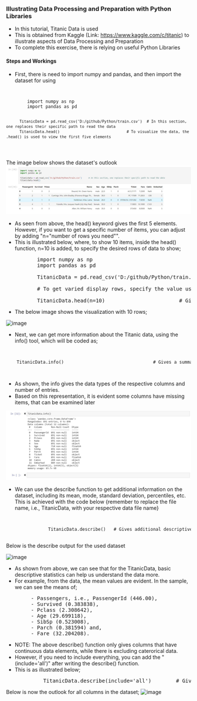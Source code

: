 ### Illustrating Data Processing and Preparation with Python Libraries
- In this tutorial, Titanic Data is used
-  This is obtained from Kaggle (Link: https://www.kaggle.com/c/titanic) to illustrate aspects of Data Processing and Preparation
- To complete this exercise, there is relying on useful Python Libraries

#### Steps and Workings
- First, there is need to import numpy and pandas, and then import the dataset for using

<code>
<pre>
        import numpy as np
        import pandas as pd

          TitanicData = pd.read_csv('D:/github/Python/train.csv')  # In this section, one replaces their specific path to read the data
          TitanicData.head()                              # To visualize the data, the .head() is used to view the first five elements
</pre>
</code>
The image below shows the dataset's outlook
<img src="https://github.com/danny-votez/Illustration-of-Data-Processing-and-Preparation-with-Python-Libraries/blob/main/datasetview.jpg">

- As seen from above, the head() keyword gives the first 5 elements. However, if you want to get a specific number of items, you can adjust by adding "n="number of rows you need"". 
- This is illustrated below, where, to show 10 items, inside the head() function, n=10 is added, to specify the desired rows of data to show;

<pre>
          import numpy as np
          import pandas as pd
          
          TitanicData = pd.read_csv('D:/github/Python/train.csv')
          
          # To get varied display rows, specify the value using the n item, e.g., n=8, or n=10, or n=30
          
          TitanicData.head(n=10)                        # Gives 10 rows of dataset
</pre>
- The below image shows the visualization with 10 rows;

![image](https://user-images.githubusercontent.com/77758884/130964763-26eef94b-93e8-4ceb-923a-981f7e590484.png)


- Next, we can get more information about the Titanic data, using the info() tool, which will be coded as;
<code>
<pre>
    TitanicData.info()                                  # Gives a summarized information about our dataset
</pre>
</code>

- As shown, the info gives the data types of the respective columns and number of entries.
- Based on this representation, it is evident some columns have missing items, that can be examined later

<img src="https://github.com/danny-votez/Illustration-of-Data-Processing-and-Preparation-with-Python-Libraries/blob/main/datasetinfo.jpg">

- We can use the describe function to get additional information on the dataset, including its mean, mode, standard deviation, percentiles, etc. This is achieved with the code below {remember to replace the file name, i.e., TitanicData, with your respective data file name}

<code>
<pre>
                TitanicData.describe()   # Gives additional descriptive statistics information about our dataset
</pre>
</code>
Below is the describe output for the used dataset

![image](https://user-images.githubusercontent.com/77758884/130960566-77c5685f-e2a0-4c46-8d3a-74a6dd42fd5b.png)


- As shown from above, we can see that for the TitanicData, basic descriptive statistics can help us understand the data more.
- For example, from the data, the mean values are evident. In the sample, we can see the means of;
<pre>
        - Passengers, i.e., PassengerId (446.00),
        - Survived (0.383838),
        - Pclass (2.308642),
        - Age (29.699118),
        - SibSp (0.523008),
        - Parch (0.381594) and,
        - Fare (32.204208).
</pre>
- NOTE: The above describe() function only gives columns that have continuous data elements, while there is excluding caterorical data.
- However, if you need to include everything, you can add the "(include='all')" after writing the describe() function.
- This is as illustrated below;
<pre>
            TitanicData.describe(include='all')        # Gives descriptive statistics for all columns
</pre>
Below is now the outlook for all columns in the dataset;
![image](https://user-images.githubusercontent.com/77758884/130963069-7c442688-764b-4ee1-aa00-778bc5f6ff75.png)
